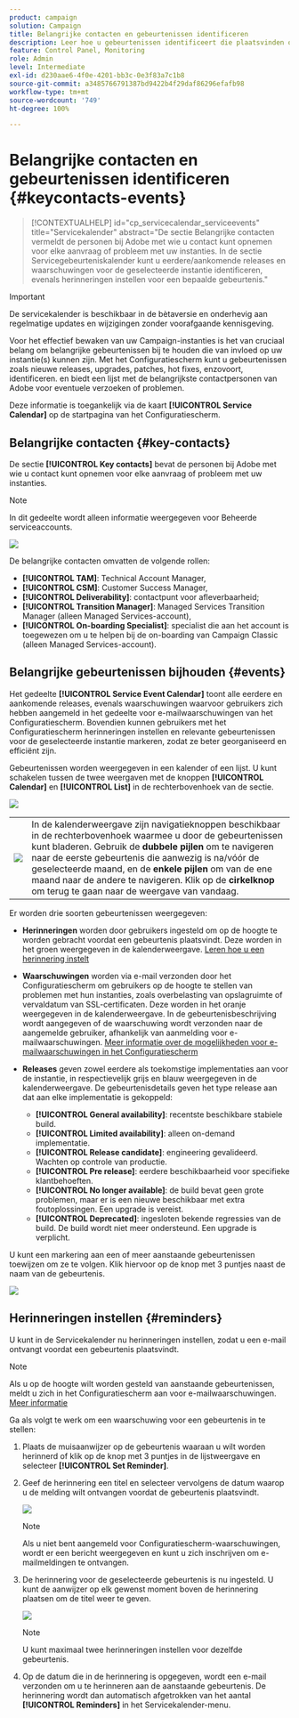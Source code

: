 ```yaml
---
product: campaign
solution: Campaign
title: Belangrijke contacten en gebeurtenissen identificeren
description: Leer hoe u gebeurtenissen identificeert die plaatsvinden op uw instanties en belangrijke contacten bij Adobe.
feature: Control Panel, Monitoring
role: Admin
level: Intermediate
exl-id: d230aae6-4f0e-4201-bb3c-0e3f83a7c1b8
source-git-commit: a3485766791387bd9422b4f29daf86296efafb98
workflow-type: tm+mt
source-wordcount: '749'
ht-degree: 100%

---
```


# Belangrijke contacten en gebeurtenissen identificeren {#keycontacts-events}

>[!CONTEXTUALHELP]
>id="cp_servicecalendar_serviceevents"
>title="Servicekalender"
>abstract="De sectie Belangrijke contacten vermeldt de personen bij Adobe met wie u contact kunt opnemen voor elke aanvraag of probleem met uw instanties. In de sectie Servicegebeurteniskalender kunt u eerdere/aankomende releases en waarschuwingen voor de geselecteerde instantie identificeren, evenals herinneringen instellen voor een bepaalde gebeurtenis."

>[!IMPORTANT]
>
>De servicekalender is beschikbaar in de bètaversie en onderhevig aan regelmatige updates en wijzigingen zonder voorafgaande kennisgeving.

Voor het effectief bewaken van uw Campaign-instanties is het van cruciaal belang om belangrijke gebeurtenissen bij te houden die van invloed op uw instantie(s) kunnen zijn. Met het Configuratiescherm kunt u gebeurtenissen zoals nieuwe releases, upgrades, patches, hot fixes, enzovoort, identificeren. en biedt een lijst met de belangrijkste contactpersonen van Adobe voor eventuele verzoeken of problemen.

Deze informatie is toegankelijk via de kaart **[!UICONTROL Service Calendar]** op de startpagina van het Configuratiescherm.

## Belangrijke contacten {#key-contacts}

De sectie **[!UICONTROL Key contacts]** bevat de personen bij Adobe met wie u contact kunt opnemen voor elke aanvraag of probleem met uw instanties.

>[!NOTE]
>
>In dit gedeelte wordt alleen informatie weergegeven voor Beheerde serviceaccounts.

![](assets/service-events-contacts.png)

De belangrijke contacten omvatten de volgende rollen:

* **[!UICONTROL TAM]**: Technical Account Manager,
* **[!UICONTROL CSM]**: Customer Success Manager,
* **[!UICONTROL Deliverability]**: contactpunt voor afleverbaarheid;
* **[!UICONTROL Transition Manager]**: Managed Services Transition Manager (alleen Managed Services-account),
* **[!UICONTROL On-boarding Specialist]**: specialist die aan het account is toegewezen om u te helpen bij de on-boarding van Campaign Classic (alleen Managed Services-account).

## Belangrijke gebeurtenissen bijhouden {#events}

Het gedeelte **[!UICONTROL Service Event Calendar]** toont alle eerdere en aankomende releases, evenals waarschuwingen waarvoor gebruikers zich hebben aangemeld in het gedeelte voor e-mailwaarschuwingen van het Configuratiescherm. Bovendien kunnen gebruikers met het Configuratiescherm herinneringen instellen en relevante gebeurtenissen voor de geselecteerde instantie markeren, zodat ze beter georganiseerd en efficiënt zijn.

Gebeurtenissen worden weergegeven in een kalender of een lijst. U kunt schakelen tussen de twee weergaven met de knoppen **[!UICONTROL Calendar]** en **[!UICONTROL List]** in de rechterbovenhoek van de sectie.

![](assets/service-events-calendar.png)

<table><tr style="border: 0;">
<td><img src="assets/do-not-localize/nav-buttons.png">
</td><td>In de kalenderweergave zijn navigatieknoppen beschikbaar in de rechterbovenhoek waarmee u door de gebeurtenissen kunt bladeren. Gebruik de <b>dubbele pijlen</b> om te navigeren naar de eerste gebeurtenis die aanwezig is na/vóór de geselecteerde maand, en de <b>enkele pijlen</b> om van de ene maand naar de andere te navigeren. Klik op de <b>cirkelknop</b> om terug te gaan naar de weergave van vandaag.</td>
</tr></table>

Er worden drie soorten gebeurtenissen weergegeven:

* **Herinneringen** worden door gebruikers ingesteld om op de hoogte te worden gebracht voordat een gebeurtenis plaatsvindt. Deze worden in het groen weergegeven in de kalenderweergave. [Leren hoe u een herinnering instelt](#reminders)
* **Waarschuwingen** worden via e-mail verzonden door het Configuratiescherm om gebruikers op de hoogte te stellen van problemen met hun instanties, zoals overbelasting van opslagruimte of vervaldatum van SSL-certificaten. Deze worden in het oranje weergegeven in de kalenderweergave. In de gebeurtenisbeschrijving wordt aangegeven of de waarschuwing wordt verzonden naar de aangemelde gebruiker, afhankelijk van aanmelding voor e-mailwaarschuwingen. [Meer informatie over de mogelijkheden voor e-mailwaarschuwingen in het Configuratiescherm](../performance-monitoring/using/email-alerting.md)

* **Releases** geven zowel eerdere als toekomstige implementaties aan voor de instantie, in respectievelijk grijs en blauw weergegeven in de kalenderweergave. De gebeurtenisdetails geven het type release aan dat aan elke implementatie is gekoppeld:

   * **[!UICONTROL General availability]**: recentste beschikbare stabiele build.
   * **[!UICONTROL Limited availability]**: alleen on-demand implementatie.
   * **[!UICONTROL Release candidate]**: engineering gevalideerd. Wachten op controle van productie.
   * **[!UICONTROL Pre release]**: eerdere beschikbaarheid voor specifieke klantbehoeften.
   * **[!UICONTROL No longer available]**: de build bevat geen grote problemen, maar er is een nieuwe beschikbaar met extra foutoplossingen. Een upgrade is vereist.
   * **[!UICONTROL Deprecated]**: ingesloten bekende regressies van de build. De build wordt niet meer ondersteund. Een upgrade is verplicht.

U kunt een markering aan een of meer aanstaande gebeurtenissen toewijzen om ze te volgen. Klik hiervoor op de knop met 3 puntjes naast de naam van de gebeurtenis.

![](assets/service-events-flag.png)

## Herinneringen instellen {#reminders}

U kunt in de Servicekalender nu herinneringen instellen, zodat u een e-mail ontvangt voordat een gebeurtenis plaatsvindt.

>[!NOTE]
>
>Als u op de hoogte wilt worden gesteld van aanstaande gebeurtenissen, meldt u zich in het Configuratiescherm aan voor e-mailwaarschuwingen. [Meer informatie](../performance-monitoring/using/email-alerting.md)

Ga als volgt te werk om een waarschuwing voor een gebeurtenis in te stellen:

1. Plaats de muisaanwijzer op de gebeurtenis waaraan u wilt worden herinnerd of klik op de knop met 3 puntjes in de lijstweergave en selecteer **[!UICONTROL Set Reminder]**.

1. Geef de herinnering een titel en selecteer vervolgens de datum waarop u de melding wilt ontvangen voordat de gebeurtenis plaatsvindt.

   ![](assets/service-events-set-reminder.png)

   >[!NOTE]
   >
   >Als u niet bent aangemeld voor Configuratiescherm-waarschuwingen, wordt er een bericht weergegeven en kunt u zich inschrijven om e-mailmeldingen te ontvangen.

1. De herinnering voor de geselecteerde gebeurtenis is nu ingesteld. U kunt de aanwijzer op elk gewenst moment boven de herinnering plaatsen om de titel weer te geven.

   ![](assets/service-events-reminder.png)

   >[!NOTE]
   >
   >U kunt maximaal twee herinneringen instellen voor dezelfde gebeurtenis.

1. Op de datum die in de herinnering is opgegeven, wordt een e-mail verzonden om u te herinneren aan de aanstaande gebeurtenis. De herinnering wordt dan automatisch afgetrokken van het aantal **[!UICONTROL Reminders]** in het Servicekalender-menu.
